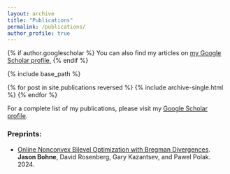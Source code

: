 ```yaml
---
layout: archive
title: "Publications"
permalink: /publications/
author_profile: true
---
```


{% if author.googlescholar %}
  You can also find my articles on <u><a href="{{author.googlescholar}}">my Google Scholar profile</a>.</u>
{% endif %}

{% include base_path %}

{% for post in site.publications reversed %}
  {% include archive-single.html %}
{% endfor %}

For a complete list of my publications, please visit my [Google Scholar profile](https://scholar.google.com/citations?user=DX0kPjoAAAAJ&view_op=list_works&gmla=ALUCkoUYsqxfM1WlQEHXo2zSyrAxZnhiD69gdpjDobw2O7sMbUF1hHhEasXON9IL1ikvW0iywR5HiXsX9N4G1phE).

### Preprints:
- [Online Nonconvex Bilevel Optimization with Bregman Divergences](https://arxiv.org/pdf/2409.10470v1). **Jason Bohne**, David Rosenberg, Gary Kazantsev, and Pawel Polak. 2024.



